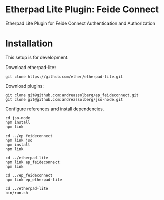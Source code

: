 Etherpad Lite Plugin: Feide Connect
===============

Etherpad Lite Plugin for Feide Connect Authentication and Authorization




# Installation

This setup is for development.


Download etherpad-lite:

	git clone https://github.com/ether/etherpad-lite.git


Download plugins:

	git clone git@github.com:andreassolberg/ep_feideconnect.git
	git clone git@github.com:andreassolberg/jso-node.git


Configure references and install dependencies.

	cd jso-node
	npm install
	npm link

	cd ../ep_feideconnect
	npm link jso
	npm install
	npm link

	cd ../etherpad-lite
	npm link ep_feideconnect
	npm link

	cd ../ep_feideconnect
	npm link ep_etherpad-lite

	cd ../etherpad-lite
	bin/run.sh







